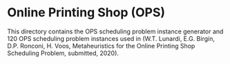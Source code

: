 # Online Printing Shop (OPS)

This directory contains the OPS scheduling problem instance generator and 120 OPS scheduling problem instances used in (W.T. Lunardi, E.G. Birgin, D.P. Ronconi, H. Voos, Metaheuristics for the Online Printing Shop Scheduling Problem, submitted, 2020). 
